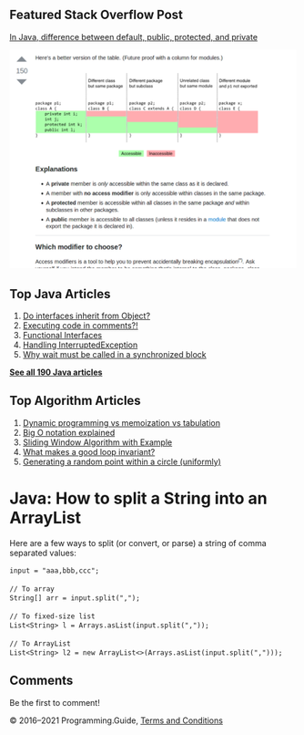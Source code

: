 



## Featured Stack Overflow Post

[In Java, difference between default, public, protected, and private](https://stackoverflow.com/a/33627846/276052)

[<img src="../images/so-featured-33627846.png" alt="StackOverflow screenshot thumbnail" class="screenshot" />](https://stackoverflow.com/a/33627846/276052)



## Top Java Articles

1.  [Do interfaces inherit from Object?](do-interfaces-inherit-from-object.html)
2.  [Executing code in comments?!](executing-code-in-comments.html)
3.  [Functional Interfaces](functional-interfaces.html)
4.  [Handling InterruptedException](handling-interrupted-exceptions.html)
5.  [Why wait must be called in a synchronized block](why-wait-must-be-in-synchronized.html)

[**See all 190 Java articles**](index.html)

## Top Algorithm Articles

1.  [Dynamic programming vs memoization vs tabulation](../dynamic-programming-vs-memoization-vs-tabulation.html)
2.  [Big O notation explained](../big-o-notation-explained.html)
3.  [Sliding Window Algorithm with Example](../sliding-window-example.html)
4.  [What makes a good loop invariant?](../what-makes-a-good-loop-invariant.html)
5.  [Generating a random point within a circle (uniformly)](../random-point-within-circle.html)

# Java: How to split a String into an ArrayList

Here are a few ways to split (or convert, or parse) a string of comma separated values:

    input = "aaa,bbb,ccc";

    // To array
    String[] arr = input.split(",");

    // To fixed-size list
    List<String> l = Arrays.asList(input.split(","));

    // To ArrayList
    List<String> l2 = new ArrayList<>(Arrays.asList(input.split(",")));

## Comments

Be the first to comment!

© 2016–2021 Programming.Guide, [Terms and Conditions](../terms-and-conditions.html)
